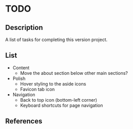 # TODO

## Description

A list of tasks for completing this version project.

## List

- Content
    - Move the about section below other main sections?
- Polish
    - Hover styling to the aside icons
    - Favicon tab icon
- Navigation
    - Back to top icon (bottom-left corner)
    - Keyboard shortcuts for page navigation

## References
